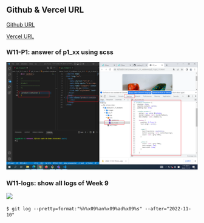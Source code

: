 ## Github & Vercel URL

[Github URL](https://github.com/tutelary1105/1111-sweb-1N-demo-211411011)

[Vercel URL](https://1111-sweb-1-n-demo-211411011-71y5.vercel.app/)

### W11-P1: answer of p1_xx using scss

![](w11_p1.png)


### W11-logs: show all logs of Week 9

![](w11-logs.png)

```
$ git log --pretty=format:"%h%x09%an%x09%ad%x09%s" --after="2022-11-10"

```
